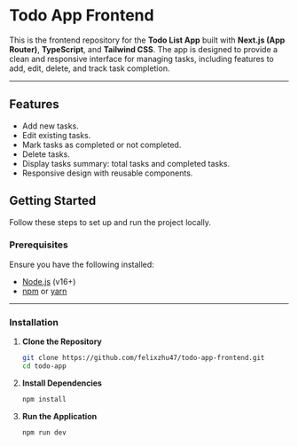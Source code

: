 # Todo App Frontend

This is the frontend repository for the **Todo List App** built with **Next.js (App Router)**, **TypeScript**, and **Tailwind CSS**. The app is designed to provide a clean and responsive interface for managing tasks, including features to add, edit, delete, and track task completion.

---

## Features

- Add new tasks.
- Edit existing tasks.
- Mark tasks as completed or not completed.
- Delete tasks.
- Display tasks summary: total tasks and completed tasks.
- Responsive design with reusable components.

## Getting Started

Follow these steps to set up and run the project locally.

### Prerequisites

Ensure you have the following installed:
- [Node.js](https://nodejs.org/) (v16+)
- [npm](https://www.npmjs.com/) or [yarn](https://yarnpkg.com/)

---

### Installation

1. **Clone the Repository**
   ```bash
   git clone https://github.com/felixzhu47/todo-app-frontend.git
   cd todo-app

2. **Install Dependencies**
   ```bash
   npm install

3. **Run the Application**
   ```bash
   npm run dev

